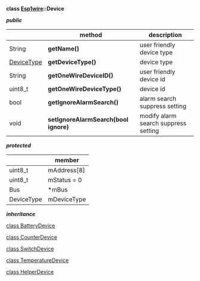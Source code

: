 **class [Esp1wire](./Esp1wire.md)::Device**

***public***

| | method | description |
| --- | --- | --- |
| String | **getName()** | user friendly device type |
| [DeviceType](./Esp1wire.md#devicetype) | **getDeviceType()** | device type |
| String | **getOneWireDeviceID()** | user friendly device id | 
| uint8_t | **getOneWireDeviceType()** | device id |
| bool | **getIgnoreAlarmSearch()** | alarm search suppress setting |
| void | **setIgnoreAlarmSearch(bool ignore)** | modify alarm search suppress setting |

***protected***

| | member |
| --- | --- |
|uint8_t | mAddress[8] |
| uint8_t | mStatus = 0 |
| Bus | \*mBus |
| DeviceType | mDeviceType |

***inheritance***

[class BatteryDevice](./BatteryDevice.md)

[class CounterDevice](./CounterDevice.md)

[class SwitchDevice](./SwitchDevice.md)

[class TemperatureDevice](./TemperatureDevice.md)

[class HelperDevice](./HelperDevice.md)
